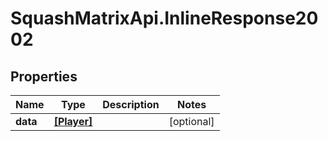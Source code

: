 # SquashMatrixApi.InlineResponse2002

## Properties
Name | Type | Description | Notes
------------ | ------------- | ------------- | -------------
**data** | [**[Player]**](Player.md) |  | [optional] 


